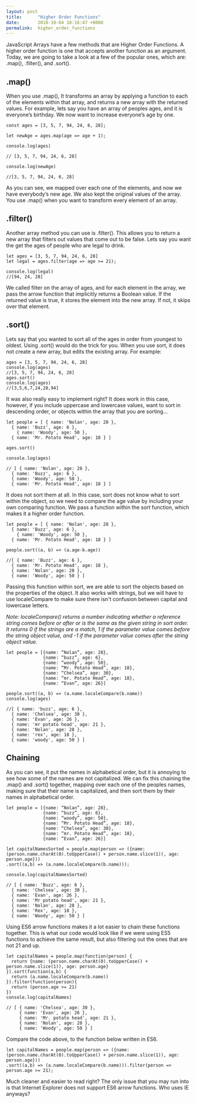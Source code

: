```yaml
---
layout: post
title:      "Higher Order Functions"
date:       2018-10-04 10:16:47 +0000
permalink:  higher_order_functions
---
```



JavaScript Arrays have a few methods that are Higher Order Functions. A higher order function is one that accepts another function as an argument. Today, we are going to take a look at a few of the popular ones, which are: .map(), .filter(), and .sort().

## .map()
When you use .map(), It transforms an array by applying a function to each of the elements within that array, and returns a new array with the returned values. For example, lets say you have an array of peoples ages, and it is everyone’s birthday. We now want to increase everyone’s age by one. 

```
const ages = [3, 5, 7, 94, 24, 6, 28];

let newAge = ages.map(age => age + 1);

console.log(ages)

// [3, 5, 7, 94, 24, 6, 28]

console.log(newAge)

//[3, 5, 7, 94, 24, 6, 28]
```

As you can see, we mapped over each one of the elements, and now we have everybody’s new age. We also kept the original values of the array. 
You use .map() when you want to transform every element of an array.
## .filter()
Another array method you can use is .filter(). This allows you to return a new array that filters out values that come out to be false. Lets say you want the get the ages of people who are legal to drink.

```
let ages = [3, 5, 7, 94, 24, 6, 28]
let legal = ages.filter(age => age >= 21);

console.log(legal)
//[94, 24, 28]
```

We called filter on the array of ages, and for each element in the array, we pass the arrow function that implicitly returns a Boolean value. If the returned value is true, it stores the element into the new array. If not, it skips over that element. 

## .sort()
Lets say that you wanted to sort all of the ages in order from youngest to oldest. Using .sort() would do the trick for you. When you use sort, it does not create a new array, but edits the existing array. For example:
 
```
ages = [3, 5, 7, 94, 24, 6, 28]
console.log(ages)
//[3, 5, 7, 94, 24, 6, 28]
ages.sort()
console.log(ages)
//[3,5,6,7,24,28,94]
```

It was also really easy to implement right? It does work in this case, however, if you include uppercase and lowercase values, want to sort in descending order, or objects within the array that you are sorting…

```
let people = [ { name: 'Nolan', age: 28 },
  { name: 'Buzz', age: 6 },
	{ name: 'Woody', age: 50 },
  { name: 'Mr. Potato Head', age: 18 } ]
										
ages.sort()

console.log(ages)

// [ { name: 'Nolan', age: 28 },
  { name: 'Buzz', age: 6 },
  { name: 'Woody', age: 50 },
  { name: 'Mr. Potato Head', age: 18 } ]
```
It does not sort them at all. In this case, sort does not know what to sort within the object, so we need to compare the age value by including your own comparing function. We pass a function within the sort function, which makes it a higher order function. 

```
let people = [ { name: 'Nolan', age: 28 },
  { name: 'Buzz', age: 6 },
	{ name: 'Woody', age: 50 },
  { name: 'Mr. Potato Head', age: 18 } ]

people.sort((a, b) => (a.age-b.age))

//[ { name: 'Buzz', age: 6 },
  { name: 'Mr. Potato Head', age: 18 },
  { name: 'Nolan', age: 28 },
  { name: 'Woody', age: 50 } ]
```

Passing this function within sort, we are able to sort the objects based on the properties of the object. 
It also works with strings, but we will have to use localeCompare to make sure there isn't confusion between capital and lowercase letters.

*Note: localeCompare() returns a number indicating whether a reference string comes before or after or is the same as the given string in sort order. It returns 0 if the strings are a match, 1 if the parameter value comes before the string object value, and -1 if the parameter value comes after the string object value.*


```
let people = [{name: “Nolan”, age: 28},
              {name: “buzz”, age: 6},
		      {name: “woody”, age: 50},
		      {name: “Mr. Potato Head”, age: 18},
		      {name: “Chelsea”, age: 30},
		      {name: “mr. Potato Head”, age: 18},
			  {name: “Evan”, age: 26}]
													
people.sort((a, b) => (a.name.localeCompare(b.name))
console.log(ages)

//[ { name: 'buzz', age: 6 },
  { name: 'Chelsea', age: 30 },
  { name: 'Evan', age: 26 },
  { name: 'mr potato head', age: 21 },
  { name: 'Nolan', age: 28 },
  { name: 'rex', age: 18 },
  { name: 'woody', age: 50 } ]
```


## Chaining
As you can see, it put the names in alphabetical order, but it is annoying to see how some of the names are not capitalized. We can fix this chaining the .map() and .sort() together, mapping over each one of the peoples names, making sure that their name is capitalized, and then sort them by their names in alphabetical order.

```
let people = [{name: “Nolan”, age: 28},
              {name: “buzz”, age: 6},
		      {name: “woody”, age: 50},
		      {name: “Mr. Potato Head”, age: 18},
		      {name: “Chelsea”, age: 30},
		      {name: “mr. Potato Head”, age: 18},
			  {name: “Evan”, age: 26}]
													
let capitalNamesSorted = people.map(person => ({name: (person.name.charAt(0).toUpperCase() + person.name.slice(1)), age: person.age}))
.sort((a,b) => (a.name.localeCompare(b.name)));

console.log(capitalNamesSorted)

// [ { name: 'Buzz', age: 6 },
  { name: 'Chelsea', age: 30 },
  { name: 'Evan', age: 26 },
  { name: 'Mr potato head', age: 21 },
  { name: 'Nolan', age: 28 },
  { name: 'Rex', age: 18 },
  { name: 'Woody', age: 50 } ]
```
 

Using ES6 arrow functions makes it a lot easier to chain these functions together. This is what our code would look like if we were using ES5 functions to achieve the same result, but also filtering out the ones that are not 21 and up.

```
let capitalNames = people.map(function(person) {
  return {name: (person.name.charAt(0).toUpperCase() + person.name.slice(1)), age: person.age}
}).sort(function(a,b) {
  return (a.name.localeCompare(b.name))
}).filter(function(person){
  return (person.age >= 21)
})
console.log(capitalNames)

// [ { name: 'Chelsea', age: 30 },
     { name: 'Evan', age: 26 },
     { name: 'Mr. potato head', age: 21 },
     { name: 'Nolan', age: 28 },
     { name: 'Woody', age: 50 } ]

```
Compare the code above, to the function below written in ES6.

```
let capitalNames = people.map(person => ({name: (person.name.charAt(0).toUpperCase() + person.name.slice(1)), age: person.age}))
.sort((a,b) => (a.name.localeCompare(b.name))).filter(person => person.age >= 21);
```
Much cleaner and easier to read right? The only issue that you may run into is that Internet Explorer does not support ES6 arrow functions. Who uses IE anyways?


